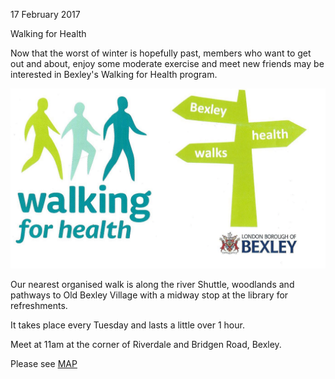 17 February 2017

Walking for Health

Now that the worst of winter is hopefully past, members who want to get out and about, enjoy some moderate exercise and meet new friends may be interested in Bexley's Walking for Health program.

![Image](images/nm0169_1.gif)

Our nearest organised walk is along the river Shuttle, woodlands and pathways to Old Bexley Village with a midway stop at the library for refreshments.

It takes place every Tuesday and lasts a little over 1 hour.

Meet at 11am at the corner of Riverdale and Bridgen Road, Bexley.

Please see [MAP](https://www.google.co.uk/maps/place/Riverdale+Rd,+Bexley+DA5+1RD/@51.4453438,0.133882,17z/data=%214m5%213m4%211s0x47d8ae89383a690f:0x3e4ba25ad6bb1579%218m2%213d51.4452553%214d0.1355179?hl=en)
